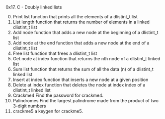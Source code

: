 0x17. C - Doubly linked lists

0. Print list
function that prints all the elements of a dlistint_t list
1. List length
function that returns the number of elements in a linked dlistint_t list
2. Add node
function that adds a new node at the beginning of a dlistint_t list
3. Add node at the end
function that adds a new node at the end of a dlistint_t list
4. Free list
function that frees a dlistint_t list
5. Get node at index
function that returns the nth node of a dlistint_t linked list
6. Sum list
function that returns the sum of all the data (n) of a dlistint_t linked list
7. Insert at index
function that inserts a new node at a given position
8. Delete at index
function that deletes the node at index index of a dlistint_t linked list
9. Crackme4
Find the password for crackme4.
10. Palindromes
Find the largest palindrome made from the product of two 3-digit numbers
11. crackme5
a keygen for crackme5.
